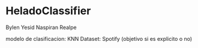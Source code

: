 # HeladoClassifier

Bylen Yesid Naspiran Realpe

modelo de clasificacion: KNN
Dataset: Spotify (objetivo si es explicito o no)

